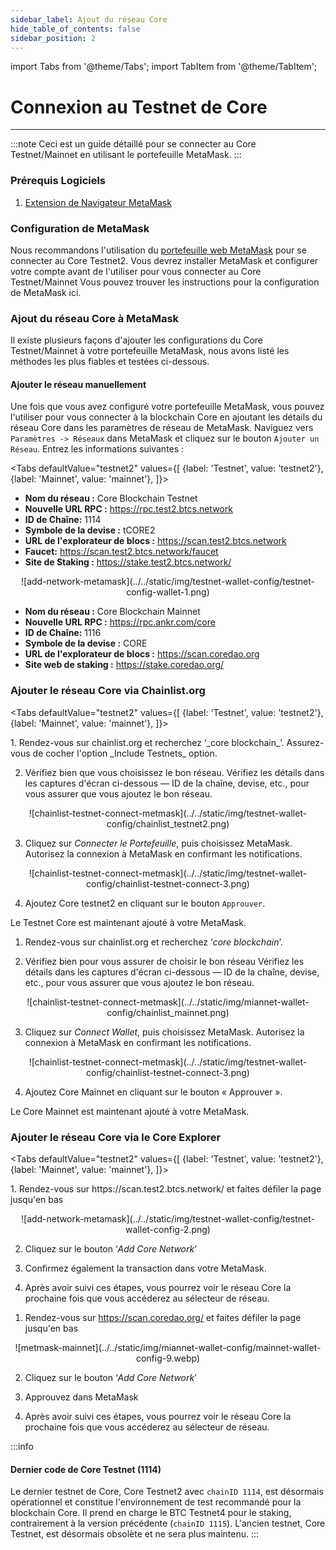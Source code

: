 ```yaml
---
sidebar_label: Ajout du réseau Core
hide_table_of_contents: false
sidebar_position: 2
---
```


import Tabs from '@theme/Tabs';
import TabItem from '@theme/TabItem';

# Connexion au Testnet de Core

---

:::note
Ceci est un guide détaillé pour se connecter au Core Testnet/Mainnet  en utilisant le portefeuille MetaMask.
:::

### Prérequis Logiciels

1. [Extension de Navigateur MetaMask](https://metamask.io/)

### Configuration de MetaMask

Nous recommandons l'utilisation du [portefeuille web MetaMask](https://metamask.io/) pour se connecter au Core Testnet2. Vous devrez installer MetaMask et configurer votre compte avant de l'utiliser pour vous connecter au Core Testnet/Mainnet Vous pouvez trouver les instructions pour la configuration de MetaMask ici.

### Ajout du réseau Core à MetaMask

Il existe plusieurs façons d'ajouter les configurations du Core Testnet/Mainnet à votre portefeuille MetaMask, nous avons listé les méthodes les plus fiables et testées ci-dessous.

#### Ajouter le réseau manuellement

Une fois que vous avez configuré votre portefeuille MetaMask, vous pouvez l'utiliser pour vous connecter à la blockchain Core en ajoutant les détails du réseau Core dans les paramètres de réseau de MetaMask. Naviguez vers `Paramètres -> Réseaux` dans MetaMask et cliquez sur le bouton `Ajouter un Réseau`. Entrez les informations suivantes :

<Tabs defaultValue="testnet2" values={[
{label: 'Testnet', value: 'testnet2'},
{label: 'Mainnet', value: 'mainnet'},
]}>

<TabItem value="testnet2">

- **Nom du réseau :** Core Blockchain Testnet
- **Nouvelle URL RPC :** https://rpc.test2.btcs.network
- **ID de Chaîne:** 1114
- **Symbole de la devise :** tCORE2
- **URL de l'explorateur de blocs :** https://scan.test2.btcs.network
- **Faucet:** https://scan.test2.btcs.network/faucet
- **Site de Staking :** https://stake.test2.btcs.network/

<p align="center" style={{zoom:"60%"}}>![add-network-metamask](../../static/img/testnet-wallet-config/testnet-config-wallet-1.png)</p>

</TabItem>

<TabItem value="mainnet">

- **Nom du réseau :** Core Blockchain Mainnet
- **Nouvelle URL RPC :** https://rpc.ankr.com/core
- **ID de Chaîne:** 1116
- **Symbole de la devise :** CORE
- **URL de l'explorateur de blocs :** https://scan.coredao.org
- **Site web de staking  :** https://stake.coredao.org/

</TabItem>

</Tabs>

### Ajouter le réseau Core via Chainlist.org

<Tabs defaultValue="testnet2" values={[
{label: 'Testnet', value: 'testnet2'},
{label: 'Mainnet', value: 'mainnet'},
]}>

<TabItem value="testnet2">
1. Rendez-vous sur chainlist.org et recherchez ‘_core blockchain_’. Assurez-vous de cocher l'option _Include Testnets_ option.

2. Vérifiez bien que vous choisissez le bon réseau. Vérifiez les détails dans les captures d'écran ci-dessous — ID de la chaîne, devise, etc., pour vous assurer que vous ajoutez le bon réseau.

<p align="center" style={{zoom:"40%"}}>
![chainlist-testnet-connect-metmask](../../static/img/testnet-wallet-config/chainlist_testnet2.png)</p>

3. Cliquez sur _Connecter le Portefeuille_, puis choisissez MetaMask. Autorisez la connexion à MetaMask en confirmant les notifications.

<p align="center" style={{zoom:"40%"}}>
![chainlist-testnet-connect-metmask](../../static/img/testnet-wallet-config/chainlist-testnet-connect-3.png)</p>

4. Ajoutez Core testnet2 en cliquant sur le bouton `Approuver`.

Le Testnet Core est maintenant ajouté à votre MetaMask.

</TabItem>

<TabItem value="mainnet">

1. Rendez-vous sur chainlist.org et recherchez ‘_core blockchain_’.

2. Vérifiez bien pour vous assurer de choisir le bon réseau Vérifiez les détails dans les captures d'écran ci-dessous — ID de la chaîne, devise, etc., pour vous assurer que vous ajoutez le bon réseau.

<p align="center" style={{zoom:"40%"}}>
![chainlist-testnet-connect-metmask](../../static/img/miannet-wallet-config/chainlist_mainnet.png)</p>

3. Cliquez sur _Connect Wallet_, puis choisissez MetaMask. Autorisez la connexion à MetaMask en confirmant les notifications.

<p align="center" style={{zoom:"40%"}}>
![chainlist-testnet-connect-metmask](../../static/img/testnet-wallet-config/chainlist-testnet-connect-3.png)</p>

4. Ajoutez Core Mainnet en cliquant sur le bouton « Approuver ».

Le Core Mainnet est maintenant ajouté à votre MetaMask.

</TabItem>

</Tabs>

### Ajouter le réseau Core via le Core Explorer

<Tabs defaultValue="testnet2" values={[
{label: 'Testnet', value: 'testnet2'},
{label: 'Mainnet', value: 'mainnet'},
]}>

<TabItem value="testnet2">
1. Rendez-vous sur https://scan.test2.btcs.network/ et faites défiler la page jusqu'en bas

<p align="center" style={{zoom:"60%"}}>![add-network-metamask](../../static/img/testnet-wallet-config/testnet-wallet-config-2.png)</p>

2. Cliquez sur le bouton ‘_Add Core Network_’

3. Confirmez également la transaction dans votre MetaMask.

4. Après avoir suivi ces étapes, vous pourrez voir le réseau Core la prochaine fois que vous accéderez au sélecteur de réseau.

</TabItem>

<TabItem value="mainnet">

1. Rendez-vous sur https://scan.coredao.org/ et faites défiler la page jusqu'en bas

<p align="center" style={{zoom:"60%"}}>![metmask-mainnet](../../static/img/miannet-wallet-config/mainnet-wallet-config-9.webp)</p>

2. Cliquez sur le bouton ‘_Add Core Network_’

3. Approuvez dans MetaMask

4. Après avoir suivi ces étapes, vous pourrez voir le réseau Core la prochaine fois que vous accéderez au sélecteur de réseau.

</TabItem>

</Tabs>

:::info

#### Dernier code de  Core Testnet (1114)

Le dernier testnet de Core, Core Testnet2 avec `chainID 1114`, est désormais opérationnel et constitue l'environnement de test recommandé pour la blockchain Core. Il prend en charge le BTC Testnet4 pour le staking, contrairement à la version précédente (`chainID 1115`). L'ancien testnet, Core Testnet, est désormais obsolète et ne sera plus maintenu.
:::
